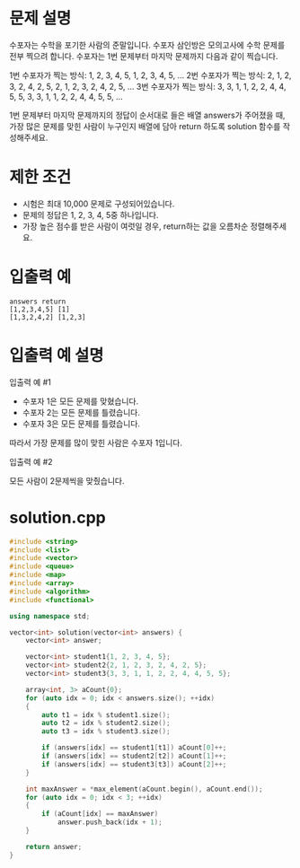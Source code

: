 # 문제 설명
수포자는 수학을 포기한 사람의 준말입니다. 수포자 삼인방은 모의고사에 수학 문제를 전부 찍으려 합니다. 수포자는 1번 문제부터 마지막 문제까지 다음과 같이 찍습니다.

1번 수포자가 찍는 방식: 1, 2, 3, 4, 5, 1, 2, 3, 4, 5, ...
2번 수포자가 찍는 방식: 2, 1, 2, 3, 2, 4, 2, 5, 2, 1, 2, 3, 2, 4, 2, 5, ...
3번 수포자가 찍는 방식: 3, 3, 1, 1, 2, 2, 4, 4, 5, 5, 3, 3, 1, 1, 2, 2, 4, 4, 5, 5, ...

1번 문제부터 마지막 문제까지의 정답이 순서대로 들은 배열 answers가 주어졌을 때, 가장 많은 문제를 맞힌 사람이 누구인지 배열에 담아 return 하도록 solution 함수를 작성해주세요.

# 제한 조건
- 시험은 최대 10,000 문제로 구성되어있습니다.
- 문제의 정답은 1, 2, 3, 4, 5중 하나입니다.
- 가장 높은 점수를 받은 사람이 여럿일 경우, return하는 값을 오름차순 정렬해주세요.

# 입출력 예
```
answers	return
[1,2,3,4,5]	[1]
[1,3,2,4,2]	[1,2,3]
```

# 입출력 예 설명
입출력 예 #1

- 수포자 1은 모든 문제를 맞혔습니다.
- 수포자 2는 모든 문제를 틀렸습니다.
- 수포자 3은 모든 문제를 틀렸습니다.

따라서 가장 문제를 많이 맞힌 사람은 수포자 1입니다.

입출력 예 #2

모든 사람이 2문제씩을 맞췄습니다.

# solution.cpp
```cpp
#include <string>
#include <list>
#include <vector>
#include <queue>
#include <map>
#include <array>
#include <algorithm>
#include <functional> 

using namespace std;

vector<int> solution(vector<int> answers) {
	vector<int> answer;

	vector<int> student1{1, 2, 3, 4, 5};
	vector<int> student2{2, 1, 2, 3, 2, 4, 2, 5};
	vector<int> student3{3, 3, 1, 1, 2, 2, 4, 4, 5, 5};

	array<int, 3> aCount{0};
	for (auto idx = 0; idx < answers.size(); ++idx)
	{
		auto t1 = idx % student1.size();
		auto t2 = idx % student2.size();
		auto t3 = idx % student3.size();

		if (answers[idx] == student1[t1]) aCount[0]++;
		if (answers[idx] == student2[t2]) aCount[1]++;
		if (answers[idx] == student3[t3]) aCount[2]++;
	}

	int maxAnswer = *max_element(aCount.begin(), aCount.end());
	for (auto idx = 0; idx < 3; ++idx)
	{
		if (aCount[idx] == maxAnswer)
			answer.push_back(idx + 1);
	}

	return answer;
}
```